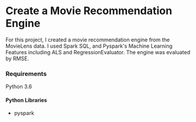 # Create a Movie Recommendation Engine

For this project, I created a movie recommendation engine from the MovieLens data. I used Spark SQL, and Pyspark's Machine Learning Features including ALS and RegressionEvaluator. The engine was evaluated by RMSE. 


### Requirements

Python 3.6 

#### Python Libraries
* pyspark
